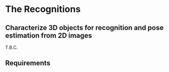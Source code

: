 # The Recognitions

## Characterize 3D objects for recognition and pose estimation from 2D images

T.B.C.

## Requirements
